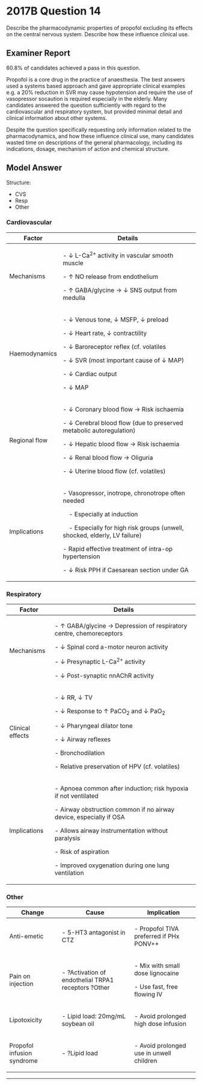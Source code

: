 # 2017B Question 14 
Describe the pharmacodynamic properties of propofol excluding its effects on the central nervous system. Describe how these influence clinical use.



## Examiner Report
60.8% of candidates achieved a pass in this question.


Propofol is a core drug in the practice of anaesthesia. The best answers used a systems based approach and gave appropriate clinical examples e.g. a 20% reduction in SVR may cause hypotension and require the use of vasopressor socaution is required especially in the elderly. Many candidates answered the question sufficiently with regard to the cardiovascular and respiratory system, but provided minimal detail and clinical information about other systems.


Despite the question specifically requesting only information related to the pharmacodynamics, and how these influence clinical use, many candidates wasted time on descriptions of the general pharmacology, including its indications, dosage, mechanism of action and chemical structure.

## Model Answer
Structure:
- CVS
- Resp
- Other

### Cardiovascular

|Factor|Details|
| -- | -- |
|Mechanisms|<p>- ↓ L-Ca<sup>2+</sup> activity in vascular smooth muscle</p><p>- ↑ NO release from endothelium</p><p>- ↑ GABA/glycine → ↓ SNS output from medulla</p>|
|Haemodynamics|<p>- ↓ Venous tone, ↓ MSFP, ↓ preload</p><p>- ↓ Heart rate, ↓ contractility</p><p>- ↓ Baroreceptor reflex (cf. volatiles</p><p>- ↓ SVR (most important cause of ↓ MAP)</p><p>- ↓ Cardiac output</p><p>- ↓ MAP</p>|
|Regional flow|<p>- ↓ Coronary blood flow → Risk ischaemia</p><p>- ↓ Cerebral blood flow (due to preserved metabolic autoregulation)</p><p>- ↓ Hepatic blood flow → Risk ischaemia</p><p>- ↓ Renal blood flow → Oliguria</p><p>- ↓ Uterine blood flow (cf. volatiles)</p>|
|Implications|<p>- Vasopressor, inotrope, chronotrope often needed</p><p>&emsp;- Especially at induction</p><p>&emsp;- Especially for high risk groups (unwell, shocked, elderly, LV failure)</p><p>- Rapid effective treatment of intra-op hypertension</p><p>- ↓ Risk PPH if Caesarean section under GA</p>|

### Respiratory

|Factor|Details|
| -- | -- |
|Mechanisms|<p>- ↑ GABA/glycine → Depression of respiratory centre, chemoreceptors</p><p>- ↓ Spinal cord a-motor neuron activity</p><p>- ↓ Presynaptic L-Ca<sup>2+</sup> activity</p><p>- ↓ Post-synaptic nnAChR activity</p>|
|Clinical effects|<p>- ↓ RR, ↓ TV</p><p>- ↓ Response to ↑ PaCO<sub>2</sub> and ↓ PaO<sub>2</sub></p><p>- ↓ Pharyngeal dilator tone</p><p>- ↓ Airway reflexes</p><p>- Bronchodilation</p><p>- Relative preservation of HPV (cf. volatiles)</p>|
|Implications|<p>- Apnoea common after induction; risk hypoxia if not ventilated</p><p>- Airway obstruction common if no airway device, especially if OSA</p><p>- Allows airway instrumentation without paralysis</p><p>- Risk of aspiration</p><p>- Improved oxygenation during one lung ventilation</p>|

### Other

|Change|Cause|Implication|
| -- | -- | -- |
|Anti-emetic|<p>- 5-HT3 antagonist in CTZ</p>|<p>- Propofol TIVA preferred if PHx PONV++</p>|
|Pain on injection|<p>- ?Activation of endothelial TRPA1 receptors ?Other</p>|<p>- Mix with small dose lignocaine</p><p>- Use fast, free flowing IV</p>|
|Lipotoxicity|<p>- Lipid load: 20mg/mL soybean oil</p>|<p>- Avoid prolonged high dose infusion</p>|
|Propofol infusion syndrome|<p>- ?Lipid load</p>|<p>- Avoid prolonged use in unwell children</p>|



--- 

